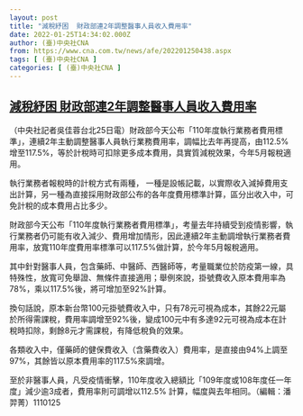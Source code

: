 ```yaml
---
layout: post
title: "減稅紓困  財政部連2年調整醫事人員收入費用率"
date: 2022-01-25T14:34:02.000Z
author: (臺)中央社CNA
from: https://www.cna.com.tw/news/afe/202201250438.aspx
tags: [ (臺)中央社CNA ]
categories: [ (臺)中央社CNA ]
---
```

<!--1643121242000-->
[減稅紓困  財政部連2年調整醫事人員收入費用率](https://www.cna.com.tw/news/afe/202201250438.aspx)
------

<div>
<div></div><div><p>（中央社記者吳佳蓉台北25日電）財政部今天公布「110年度執行業務者費用標準」，連續2年主動調整醫事人員執行業務費用率，調幅比去年再提高，由112.5%增至117.5%，等於計稅時可扣除更多成本費用，具實質減稅效果，今年5月報稅適用。</p><p>執行業務者報稅時的計稅方式有兩種， 一種是設帳記載，以實際收入減掉費用支出計算，另一種為直接採用財政部公布的各年度費用標準計算，區分出收入中，可免計稅的成本費用占比多少。</p><p>財政部今天公布「110年度執行業務者費用標準」，考量去年持續受到疫情影響，執行業務者仍可能有收入減少、費用增加情形，因此連續2年主動調增執行業務者費用率，放寬110年度費用率標準可以117.5%做計算，於今年5月報稅適用。</p><p>其中針對醫事人員，包含藥師、中醫師、西醫師等，考量職業位於防疫第一線，具特殊性，放寬可免舉證、無條件直接適用；舉例來說，掛號費收入原本費用率為78%，乘以117.5%後，將可增加至92%計算。</p><p>換句話說，原本新台幣100元掛號費收入中，只有78元可視為成本，其餘22元屬於所得需課稅，費用率調增至92%後，變成100元中有多達92元可視為成本在計稅時扣除，剩餘8元才需課稅，有降低稅負的效果。</p><p>各類收入中，僅藥師的健保費收入（含藥費收入）費用率，是直接由94%上調至97%，其餘皆以原本費用率的117.5%來調增。</p><p>至於非醫事人員，凡受疫情衝擊，110年度收入總額比「109年度或108年度任一年度」減少逾3成者，費用率則可調增以112.5% 計算，幅度與去年相同。（編輯：潘羿菁）1110125</p></div>
</div>
